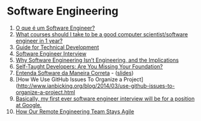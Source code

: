 # Software Engineering

1. [O que é um Software Engineer?](http://klauslaube.com.br/2015/03/29/o-que-e-um-software-engineer.html)
1. [What courses should I take to be a good computer scientist/software engineer in 1 year?](http://www.quora.com/What-courses-should-I-take-to-be-a-good-computer-scientist-software-engineer-in-1-year)
1. [Guide for Technical Development](https://www.google.com/about/careers/students/guide-to-technical-development.html)
1. [Software Engineer Interview](http://sap1ens.com/blog/2014/02/12/software-engineer-interview/)
1. [Why Software Engineering Isn’t Engineering, and the Implications](http://blog.iancackett.com/2015/06/07/software-engineering/)
1. [Self-Taught Developers: Are You Missing Your Foundation?](http://spin.atomicobject.com/2012/07/24/self-taught-developers/)
1. [Entenda Software da Maneira Correta](http://www.akitaonrails.com/2010/07/01/screencast-entenda-software-da-maneira-correta#.Vf-57PgVikp) - ([slides](http://www.slideshare.net/akitaonrails/wire-2010-entenda-software-da-forma-correta))
1. [How We Use GitHub Issues To Organize a Project](http://www.ianbicking.org/blog/2014/03/use-github-issues-to-organize-a-project.html
1. [Basically, my first ever software engineer interview will be for a position at Google.](https://www.reddit.com/r/learnprogramming/comments/3nqlvg/interview_help_began_coding_3_years_ago_and/)
1. [How Our Remote Engineering Team Stays Agile](https://www.helpscout.net/blog/agile-remote-teams/)
